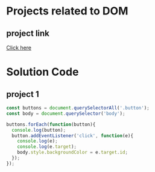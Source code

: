 # Projects related to DOM

## project link
[Click here](https://stackblitz.com/edit/dom-project-chaiaurcode-pbwghv?file=1-colorChanger%2Fchaiaurcode.js)

# Solution Code

## project 1

```javascript
const buttons = document.querySelectorAll('.button');
const body = document.querySelector('body');

buttons.forEach(function(button){
  console.log(button);
  button.addEventListener('click', function(e){
    console.log(e);
    console.log(e.target);
    body.style.backgroundColor = e.target.id;
  });
});
```